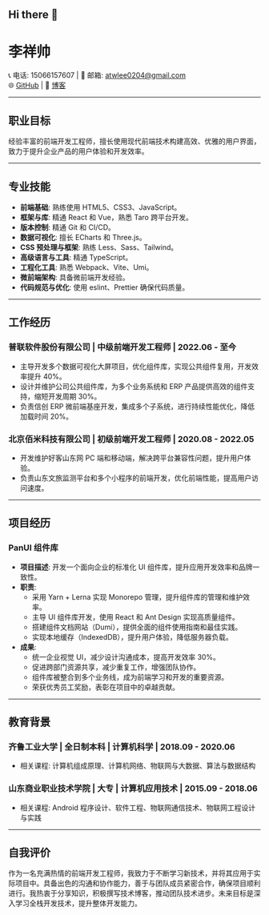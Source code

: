 ## Hi there 👋

<!--
**Atw-Lee/Atw-Lee** is a ✨ _special_ ✨ repository because its `README.md` (this file) appears on your GitHub profile.

Here are some ideas to get you started:

- 🔭 I’m currently working on ...
- 🌱 I’m currently learning ...
- 👯 I’m looking to collaborate on ...
- 🤔 I’m looking for help with ...
- 💬 Ask me about ...
- 📫 How to reach me: ...
- 😄 Pronouns: ...
- ⚡ Fun fact: ...
-->
# 李祥帅

📞 电话: 15066157607 | 📧 邮箱: atwlee0204@gmail.com  
🌐 [GitHub](https://github.com/Atw-Lee) | 📝 [博客](https://blog.csdn.net/BWater_monster)

---

## 职业目标

经验丰富的前端开发工程师，擅长使用现代前端技术构建高效、优雅的用户界面，致力于提升企业产品的用户体验和开发效率。

---

## 专业技能

- **前端基础**: 熟练使用 HTML5、CSS3、JavaScript。
- **框架与库**: 精通 React 和 Vue，熟悉 Taro 跨平台开发。
- **版本控制**: 精通 Git 和 CI/CD。
- **数据可视化**: 擅长 ECharts 和 Three.js。
- **CSS 预处理与框架**: 熟练 Less、Sass、Tailwind。
- **高级语言与工具**: 精通 TypeScript。
- **工程化工具**: 熟悉 Webpack、Vite、Umi。
- **微前端架构**: 具备微前端开发经验。
- **代码规范与优化**: 使用 eslint、Prettier 确保代码质量。

---

## 工作经历

### 普联软件股份有限公司 | 中级前端开发工程师 | 2022.06 - 至今

- 主导开发多个数据可视化大屏项目，优化组件库，实现公共组件复用，开发效率提升 40%。
- 设计并维护公司公共组件库，为多个业务系统和 ERP 产品提供高效的组件支持，缩短开发周期 30%。
- 负责信创 ERP 微前端基座开发，集成多个子系统，进行持续性能优化，降低加载时间 20%。

### 北京佰米科技有限公司 | 初级前端开发工程师 | 2020.08 - 2022.05

- 开发维护好客山东网 PC 端和移动端，解决跨平台兼容性问题，提升用户体验。
- 负责山东文旅监测平台和多个小程序的前端开发，优化前端性能，提高用户访问速度。

---

## 项目经历

### PanUI 组件库

- **项目描述**: 开发一个面向企业的标准化 UI 组件库，提升应用开发效率和品牌一致性。
- **职责**:
  - 采用 Yarn + Lerna 实现 Monorepo 管理，提升组件库的管理和维护效率。
  - 主导 UI 组件库开发，使用 React 和 Ant Design 实现高质量组件。
  - 搭建组件文档网站（Dumi），提供全面的组件使用指南和最佳实践。
  - 实现本地缓存（IndexedDB），提升用户体验，降低服务器负载。
- **成果**:
  - 统一企业视觉 UI，减少设计沟通成本，提高开发效率 30%。
  - 促进跨部门资源共享，减少重复工作，增强团队协作。
  - 组件库被整合到多个业务线，成为前端学习和开发的重要资源。
  - 荣获优秀员工奖励，表彰在项目中的卓越贡献。

---

## 教育背景

### 齐鲁工业大学 | 全日制本科 | 计算机科学 | 2018.09 - 2020.06

- 相关课程: 计算机组成原理、计算机网络、物联网与大数据、算法与数据结构

### 山东商业职业技术学院 | 大专 | 计算机应用技术 | 2015.09 - 2018.06

- 相关课程: Android 程序设计、软件工程、物联网通信技术、物联网工程设计与实践

---

## 自我评价

作为一名充满热情的前端开发工程师，我致力于不断学习新技术，并将其应用于实际项目中。具备出色的沟通和协作能力，善于与团队成员紧密合作，确保项目顺利进行。我热衷于分享知识，积极撰写技术博客，推动团队技术进步。未来目标是深入学习全栈开发技术，提升整体开发能力。
